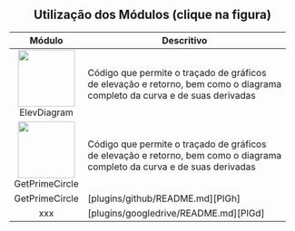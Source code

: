 <div align="center">
<p><h2>Utilização dos Módulos (clique na figura)</h2></p>

| Módulo | Descritivo |
| :---: | ------ |
| [<img src="https://user-images.githubusercontent.com/67014817/150676718-dfdb3bcc-905d-44d5-92a1-6c3e8b045a91.jpg" width="100">](informativos/elevdiagram.md)<br>ElevDiagram | Código que permite o traçado de gráficos<br>de elevação e retorno, bem como o diagrama<br> completo da curva e de suas derivadas |
| [<img src="https://user-images.githubusercontent.com/67014817/150676718-dfdb3bcc-905d-44d5-92a1-6c3e8b045a91.jpg" width="100">](informativos/primecircle.md)<br>GetPrimeCircle | Código que permite o traçado de gráficos<br>de elevação e retorno, bem como o diagrama<br> completo da curva e de suas derivadas |
| GetPrimeCircle | [plugins/github/README.md][PlGh] |
| xxx | [plugins/googledrive/README.md][PlGd] |
</div>
